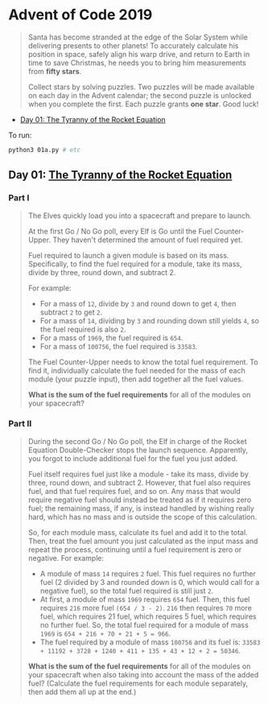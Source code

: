 # Advent of Code 2019

> Santa has become stranded at the edge of the Solar System while delivering presents to other planets! To accurately calculate his position in space, safely align his warp drive, and return to Earth in time to save Christmas, he needs you to bring him measurements from **fifty stars**.
>
> Collect stars by solving puzzles. Two puzzles will be made available on each day in the Advent calendar; the second puzzle is unlocked when you complete the first. Each puzzle grants **one star**. Good luck!

* [Day 01: The Tyranny of the Rocket Equation](#day-01-the-tyranny-of-the-rocket-equation)

To run:
```bash
python3 01a.py # etc
```

## Day 01: [The Tyranny of the Rocket Equation](https://adventofcode.com/2019/day/1)

### Part I

> The Elves quickly load you into a spacecraft and prepare to launch.
>
> At the first Go / No Go poll, every Elf is Go until the Fuel Counter-Upper. They haven't determined the amount of fuel required yet.
>
> Fuel required to launch a given module is based on its mass. Specifically, to find the fuel required for a module, take its mass, divide by three, round down, and subtract 2.
>
> For example:
>
> - For a mass of `12`, divide by `3` and round down to get `4`, then subtract `2` to get `2`.
> - For a mass of `14`, dividing by `3` and rounding down still yields `4`, so the fuel required is also `2`.
> - For a mass of `1969`, the fuel required is `654`.
> - For a mass of `100756`, the fuel required is `33583`.
>
> The Fuel Counter-Upper needs to know the total fuel requirement. To find it, individually calculate the fuel needed for the mass of each module (your puzzle input), then add together all the fuel values.
>
> **What is the sum of the fuel requirements** for all of the modules on your spacecraft?

### Part II

> During the second Go / No Go poll, the Elf in charge of the Rocket Equation Double-Checker stops the launch sequence. Apparently, you forgot to include additional fuel for the fuel you just added.
>
> Fuel itself requires fuel just like a module - take its mass, divide by three, round down, and subtract 2. However, that fuel also requires fuel, and that fuel requires fuel, and so on. Any mass that would require negative fuel should instead be treated as if it requires zero fuel; the remaining mass, if any, is instead handled by wishing really hard, which has no mass and is outside the scope of this calculation.
>
> So, for each module mass, calculate its fuel and add it to the total. Then, treat the fuel amount you just calculated as the input mass and repeat the process, continuing until a fuel requirement is zero or negative. For example:
>
> - A module of mass `14` requires `2` fuel. This fuel requires no further fuel (2 divided by 3 and rounded down is 0, which would call for a negative fuel), so the total fuel required is still just `2`.
> - At first, a module of mass `1969` requires `654` fuel. Then, this fuel requires `216` more fuel `(654 / 3 - 2)`. `216` then requires `70` more fuel, which requires 21 fuel, which requires 5 fuel, which requires no further fuel. So, the total fuel required for a module of mass `1969` is `654 + 216 + 70 + 21 + 5 = 966`.
> - The fuel required by a module of mass `100756` and its fuel is: `33583 + 11192 + 3728 + 1240 + 411 + 135 + 43 + 12 + 2 = 50346`.
>
> **What is the sum of the fuel requirements** for all of the modules on your spacecraft when also taking into account the mass of the added fuel? (Calculate the fuel requirements for each module separately, then add them all up at the end.)
